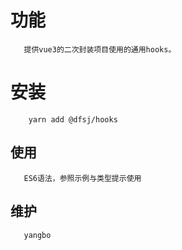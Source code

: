 # 功能
```shell
   提供vue3的二次封装项目使用的通用hooks。 
```
# 安装
```shell
    yarn add @dfsj/hooks
```
## 使用

``` 
   ES6语法，参照示例与类型提示使用
```
## 维护
```shell
   yangbo
```